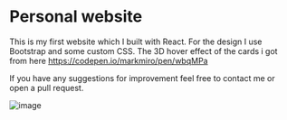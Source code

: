 # Personal website

This is my first website which I built with React. 
For the design I use Bootstrap and some custom CSS. 
The 3D hover effect of the cards i got from here https://codepen.io/markmiro/pen/wbqMPa

If you have any suggestions for improvement feel free to contact me or open a pull request.

![image](https://github.com/MaximFiedler/about-me/assets/114857048/82265eae-614c-4487-acea-d97fc59647e5)

